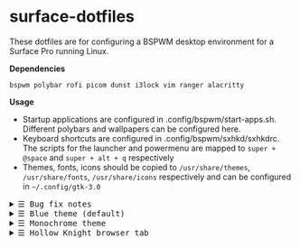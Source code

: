 # surface-dotfiles

These dotfiles are for configuring a BSPWM desktop environment for a Surface Pro running Linux.

**Dependencies**

`bspwm polybar rofi picom dunst i3lock vim ranger alacritty`

**Usage**
- Startup applications are configured in .config/bspwm/start-apps.sh. Different polybars and wallpapers can be configured here.
- Keyboard shortcuts are configured in .config/bspwm/sxhkd/sxhkdrc. The scripts for the launcher and powermenu are mapped to `super + @space` and `super + alt + q` respectively
- Themes, fonts, icons should be copied to `/usr/share/themes`, `/usr/share/fonts`, `/usr/share/icons` respectively and can be configured in `~/.config/gtk-3.0`

<details>
  <summary> <samp>&#9776; Bug fix notes</samp></summary>

  Bug | Fix
  --- | ---
  High DPI / scaling bug | `cp .xinitrc ~ && cp .Xresources ~` for proper DPI scaling. Add `export GDK_SCALE=2` and `export GDK_DPI_SCALE=0.5` to your `~/.profile` to fix ui scaling
  Touchpad configuration | `sudo cp 40-libinput.conf /usr/share/X11/xorg.conf.d` to enable tap click, natural scrolling, and increased cursor speed
  Intellij infinite loading | `sudo cp jre.sh /etc/profile.d`
</details>

<details>
  <summary> <samp>&#9776; Blue theme (default)</samp></summary>
  Credits to <a href="https://github.com/VaughnValle/blue-sky">VaughnValle</a> for the design
  <img src="https://user-images.githubusercontent.com/46363213/126051883-0ee057f1-5d6b-4403-9e30-b81c1f5d02fb.png"/>
  </div>
</details>

<details>
  <summary> <samp>&#9776; Monochrome theme</samp></summary>
  <div>
    <div>
      <h3>How to configure</h3>
      <ul>
        <li>In your <code>~/.config/alacritty/alacritty.yml</code>, change <code>colors: *blue</code> to <code>colors: *monochrome</code> to change your Alacritty terminal colour scheme</li>
        <li>In <code>~/.config/bspwm/start-apps</code>, change the wallpaper and polybar to "monochrome"</li>
      </ul>
    </div>
    <img src="https://user-images.githubusercontent.com/46363213/120099467-73a7e880-c0f0-11eb-9707-e752329ad454.png"/>
  </div>
</details>

<details>
  <summary> <samp>&#9776; Hollow Knight browser tab</samp></summary>
  <div>
    <div>
      <h3>How to configure</h3>
      <p>Install <a href="https://chrome.google.com/webstore/detail/nighttab/hdpcadigjkbcpnlcpbcohpafiaefanki?hl=en-GB">Night Tab</a> and load the data in nightTab.json</p>
    </div>
    <img src="https://user-images.githubusercontent.com/46363213/120099182-0d6e9600-c0ef-11eb-9ac0-b312c3dfbeb7.png"/>
  </div>
</details>
